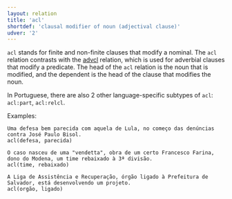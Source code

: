 ```yaml
---
layout: relation
title: 'acl'
shortdef: 'clausal modifier of noun (adjectival clause)'
udver: '2'
---
```


`acl` stands for finite and non-finite clauses that modify a nominal.
The `acl` relation contrasts with the [advcl]() relation, which is
used for adverbial clauses that modify a predicate. The head of the
`acl` relation is the noun that is modified, and the dependent is the
head of the clause that modifies the noun.

In Portuguese, there are also 2 other language-specific subtypes of
`acl`: `acl:part`, `acl:relcl`.

Examples:

~~~ sdparse
Uma defesa bem parecida com aquela de Lula, no começo das denúncias contra José Paulo Bisol.
acl(defesa, parecida)
~~~

~~~ sdparse
O caso nasceu de uma "vendetta", obra de um certo Francesco Farina, dono do Modena, um time rebaixado à 3ª divisão.
acl(time, rebaixado)
~~~

~~~ sdparse
A Liga de Assistência e Recuperação, órgão ligado à Prefeitura de Salvador, está desenvolvendo um projeto.
acl(orgão, ligado)
~~~
<!-- Interlanguage links updated Po 11. listopadu 2024, 20:10:12 CET -->
